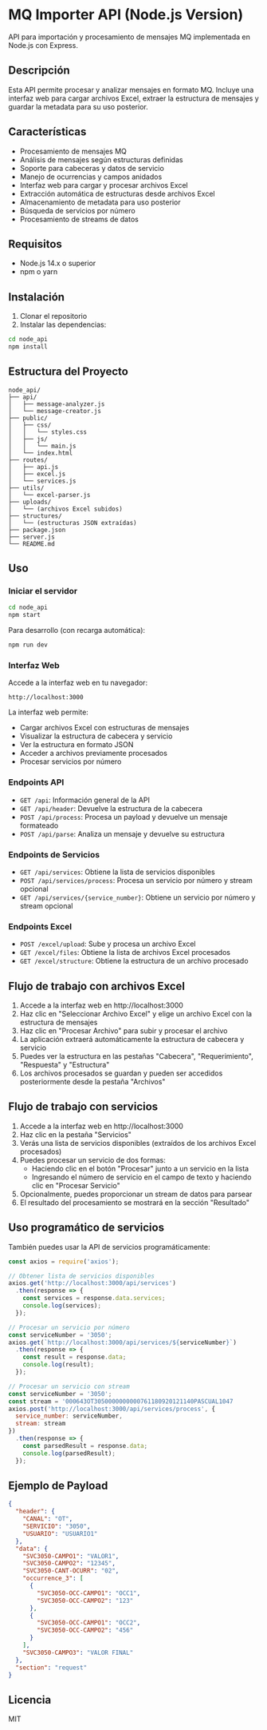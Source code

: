 # MQ Importer API (Node.js Version)

API para importación y procesamiento de mensajes MQ implementada en Node.js con Express.

## Descripción

Esta API permite procesar y analizar mensajes en formato MQ. Incluye una interfaz web para cargar archivos Excel, extraer la estructura de mensajes y guardar la metadata para su uso posterior.

## Características

- Procesamiento de mensajes MQ
- Análisis de mensajes según estructuras definidas
- Soporte para cabeceras y datos de servicio
- Manejo de ocurrencias y campos anidados
- Interfaz web para cargar y procesar archivos Excel
- Extracción automática de estructuras desde archivos Excel
- Almacenamiento de metadata para uso posterior
- Búsqueda de servicios por número
- Procesamiento de streams de datos

## Requisitos

- Node.js 14.x o superior
- npm o yarn

## Instalación

1. Clonar el repositorio
2. Instalar las dependencias:

```bash
cd node_api
npm install
```

## Estructura del Proyecto

```
node_api/
├── api/
│   ├── message-analyzer.js
│   └── message-creator.js
├── public/
│   ├── css/
│   │   └── styles.css
│   ├── js/
│   │   └── main.js
│   └── index.html
├── routes/
│   ├── api.js
│   ├── excel.js
│   └── services.js
├── utils/
│   └── excel-parser.js
├── uploads/
│   └── (archivos Excel subidos)
├── structures/
│   └── (estructuras JSON extraídas)
├── package.json
├── server.js
└── README.md
```

## Uso

### Iniciar el servidor

```bash
cd node_api
npm start
```

Para desarrollo (con recarga automática):

```bash
npm run dev
```

### Interfaz Web

Accede a la interfaz web en tu navegador:

```
http://localhost:3000
```

La interfaz web permite:
- Cargar archivos Excel con estructuras de mensajes
- Visualizar la estructura de cabecera y servicio
- Ver la estructura en formato JSON
- Acceder a archivos previamente procesados
- Procesar servicios por número

### Endpoints API

- `GET /api`: Información general de la API
- `GET /api/header`: Devuelve la estructura de la cabecera
- `POST /api/process`: Procesa un payload y devuelve un mensaje formateado
- `POST /api/parse`: Analiza un mensaje y devuelve su estructura

### Endpoints de Servicios

- `GET /api/services`: Obtiene la lista de servicios disponibles
- `POST /api/services/process`: Procesa un servicio por número y stream opcional
- `GET /api/services/{service_number}`: Obtiene un servicio por número y stream opcional

### Endpoints Excel

- `POST /excel/upload`: Sube y procesa un archivo Excel
- `GET /excel/files`: Obtiene la lista de archivos Excel procesados
- `GET /excel/structure`: Obtiene la estructura de un archivo procesado

## Flujo de trabajo con archivos Excel

1. Accede a la interfaz web en http://localhost:3000
2. Haz clic en "Seleccionar Archivo Excel" y elige un archivo Excel con la estructura de mensajes
3. Haz clic en "Procesar Archivo" para subir y procesar el archivo
4. La aplicación extraerá automáticamente la estructura de cabecera y servicio
5. Puedes ver la estructura en las pestañas "Cabecera", "Requerimiento", "Respuesta" y "Estructura"
6. Los archivos procesados se guardan y pueden ser accedidos posteriormente desde la pestaña "Archivos"

## Flujo de trabajo con servicios

1. Accede a la interfaz web en http://localhost:3000
2. Haz clic en la pestaña "Servicios"
3. Verás una lista de servicios disponibles (extraídos de los archivos Excel procesados)
4. Puedes procesar un servicio de dos formas:
   - Haciendo clic en el botón "Procesar" junto a un servicio en la lista
   - Ingresando el número de servicio en el campo de texto y haciendo clic en "Procesar Servicio"
5. Opcionalmente, puedes proporcionar un stream de datos para parsear
6. El resultado del procesamiento se mostrará en la sección "Resultado"

## Uso programático de servicios

También puedes usar la API de servicios programáticamente:

```javascript
const axios = require('axios');

// Obtener lista de servicios disponibles
axios.get('http://localhost:3000/api/services')
  .then(response => {
    const services = response.data.services;
    console.log(services);
  });

// Procesar un servicio por número
const serviceNumber = '3050';
axios.get(`http://localhost:3000/api/services/${serviceNumber}`)
  .then(response => {
    const result = response.data;
    console.log(result);
  });

// Procesar un servicio con stream
const serviceNumber = '3050';
const stream = '000643OT3050000000000761180920121140PASCUAL1047                                             00     VALOR1 12345020CC1123OCC2456               VALOR FINAL     ';
axios.post('http://localhost:3000/api/services/process', {
  service_number: serviceNumber,
  stream: stream
})
  .then(response => {
    const parsedResult = response.data;
    console.log(parsedResult);
  });
```

## Ejemplo de Payload

```json
{
  "header": {
    "CANAL": "OT",
    "SERVICIO": "3050",
    "USUARIO": "USUARIO1"
  },
  "data": {
    "SVC3050-CAMPO1": "VALOR1",
    "SVC3050-CAMPO2": "12345",
    "SVC3050-CANT-OCURR": "02",
    "occurrence_3": [
      {
        "SVC3050-OCC-CAMPO1": "OCC1",
        "SVC3050-OCC-CAMPO2": "123"
      },
      {
        "SVC3050-OCC-CAMPO1": "OCC2",
        "SVC3050-OCC-CAMPO2": "456"
      }
    ],
    "SVC3050-CAMPO3": "VALOR FINAL"
  },
  "section": "request"
}
```

## Licencia

MIT

